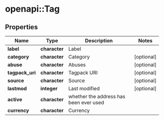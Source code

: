 # openapi::Tag


## Properties
Name | Type | Description | Notes
------------ | ------------- | ------------- | -------------
**label** | **character** | Label | 
**category** | **character** | Category | [optional] 
**abuse** | **character** | Abuses | [optional] 
**tagpack_uri** | **character** | Tagpack URI | [optional] 
**source** | **character** | Source | [optional] 
**lastmod** | **integer** | Last modified | [optional] 
**active** | **character** | whether the address has been ever used | 
**currency** | **character** | Currency | 


